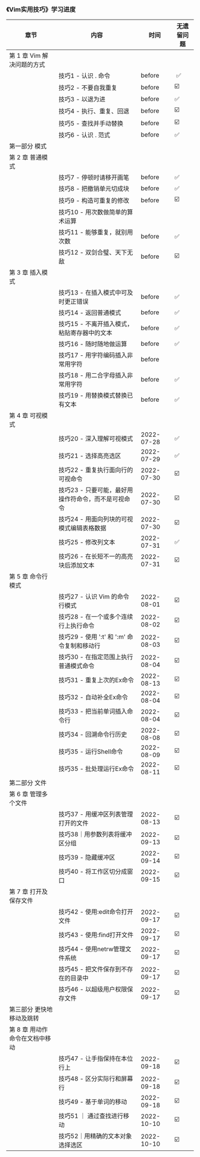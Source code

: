 ### 《Vim实用技巧》学习进度

| 章节                | 内容                                                | 时间             | 无遗留问题 |
|-------------------| --------------------------------------------------- |----------------|-------|
| 第 1 章 Vim 解决问题的方式 |                                                     |                |       |
|                   | 技巧1 - 认识 . 命令                                 | before         | ️ ✅   |
|                   | 技巧2 - 不要自我重复                                | before         | ☑️    |
|                   | 技巧3 - 以退为进                                    | before         | ✅     |
|                   | 技巧4 - 执行、重复、回退                            | before         | ☑️    |
|                   | 技巧5 - 查找并手动替换                              | before         | ☑️    |
|                   | 技巧6 - 认识 . 范式                                 | before         | ✅     |
| 第一部分 模式           |                                                     |                |       |
| 第 2 章 普通模式        |                                                     |                |       |
|                   | 技巧7 - 停顿时请移开画笔                            | before         | ✅     |
|                   | 技巧8 - 把撤销单元切成块                            | before         | ✅     |
|                   | 技巧9 - 构造可重复的修改                            | before         | ☑️    |
|                   | 技巧10 - 用次数做简单的算术运算                     |                |       |
|                   | 技巧11 - 能够重复，就别用次数                       | before         | ✅️    |
|                   | 技巧12 - 双剑合璧、天下无敌                         | before         | ☑️    |
| 第 3 章 插入模式        |                                                     |                |       |
|                   | 技巧13 - 在插入模式中可及时更正错误                 | before         | ✅     |
|                   | 技巧14 - 返回普通模式                               | before         | ✅     |
|                   | 技巧15 - 不离开插入模式，粘贴寄存器中的文本         | before         | ✅     |
|                   | 技巧16 - 随时随地做运算                             | before         | ✅     |
|                   | 技巧17 - 用字符编码插入非常用字符                   | before         |       |
|                   | 技巧18 - 用二合字母插入非常用字符                   | before         | ✅     |
|                   | 技巧19 - 用替换模式替换已有文本                     | before         | ✅     |
| 第 4 章 可视模式        |                                                     |                |       |
|                   | 技巧20 - 深入理解可视模式                           | 2022-07-28     | ✅     |
|                   | 技巧21 - 选择高亮选区                               | 2022-07-29     | ✅     |
|                   | 技巧22 - 重复执行面向行的可视命令                   | 2022-07-30     | ☑️    |
|                   | 技巧23 - 只要可能，最好用操作符命令，而不是可视命令 | 2022-07-30     | ☑️    |
|                   | 技巧24 - 用面向列块的可视模式编辑表格数据           | 2022-07-30     | ☑️    |
|                   | 技巧25 - 修改列文本                                 | 2022-07-31     | ✅️    |
|                   | 技巧26 - 在长短不一的高亮块后添加文本               | 2022-07-31     | ☑️    |
| 第 5 章 命令行模式       |                                                     |                | ️     |
|                   | 技巧27 - 认识 Vim 的命令行模式                      | 2022-08-01     | ☑️    |
|                   | 技巧28 - 在一个或多个连续行上执行命令               | 2022-08-02     | ☑️    |
|                   | 技巧29 - 使用 ':t' 和 ':m' 命令复制和移动行         | 2022-08-03     | ☑️    |
|                   | 技巧30 - 在指定范围上执行普通模式命令               | 2022-08-04     | ☑️    |
|                   | 技巧31 - 重复上次的Ex命令                           | 2022-08-13 |  ☑️   |
|                   | 技巧32 - 自动补全Ex命令                             | 2022-08-04     | ☑️    |
|                   | 技巧33 - 把当前单词插入命令行                       | 2022-08-04     | ☑️    |
|                   | 技巧34 - 回溯命令行历史                             | 2022-08-08     | ☑️    |
|                   | 技巧35 - 运行Shell命令                              | 2022-08-09     | ☑️    |
|                   | 技巧35 - 批处理运行Ex命令                           | 2022-08-11     | ☑️    |
| 第二部分 文件           |                                                     |                |       |
| 第 6 章 管理多个文件      |                                                     |                |       |
|                   | 技巧37 - 用缓冲区列表管理打开的文件                 | 2022-08-13     | ☑️    |
|                   | 技巧38｜用参数列表将缓冲区分组 | 2022-09-13 | ️☑️ |
|                   | 技巧39 - 隐藏缓冲区 | 2022-09-14 | ️☑️ |
|                   | 技巧40 - 将工作区切分成窗口 | 2022-09-15 | ️☑️ |
| 第 7 章 打开及保存文件     |                                                     |                |       |
|                   | 技巧42 - 使用:edit命令打开文件 | 2022-09-17 | ️☑️ |
|                   | 技巧43 - 使用:find打开文件 | 2022-09-17 | ️☑️ |
|                   | 技巧44 - 使用netrw管理文件系统 | 2022-09-17 | ️☑️ |
|                   | 技巧45 - 把文件保存到不存在的目录中 | 2022-09-17 | ️☑️ |
|                   | 技巧46 - 以超级用户权限保存文件 | 2022-09-17 | ️☑️ |
| 第三部分 更快地移动及跳转     |                                                     |                |       |
| 第 8 章 用动作命令在文档中移动 |                                                     |                |       |
|                   | 技巧47 - 让手指保持在本位行上 | 2022-09-18 | ️☑️ |
|                   | 技巧48 - 区分实际行和屏幕行 | 2022-09-18 | ️☑️ |
| | 技巧49 - 基于单词的移动 | 2022-09-18 | ️☑️ |
| | 技巧51 ｜ 通过查找进行移动 | 2022-10-10 | ️☑️ |
| | 技巧52｜用精确的文本对象选择选区 | 2022-10-10 | ️☑️ |
